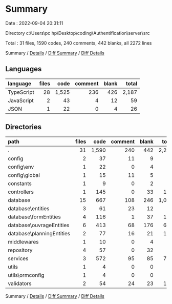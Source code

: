 # Summary

Date : 2022-09-04 20:31:11

Directory c:\\Users\\pc hp\\Desktop\\coding\\Authentification\\server\\src

Total : 31 files,  1590 codes, 240 comments, 442 blanks, all 2272 lines

Summary / [Details](details.md) / [Diff Summary](diff.md) / [Diff Details](diff-details.md)

## Languages
| language | files | code | comment | blank | total |
| :--- | ---: | ---: | ---: | ---: | ---: |
| TypeScript | 28 | 1,525 | 236 | 426 | 2,187 |
| JavaScript | 2 | 43 | 4 | 12 | 59 |
| JSON | 1 | 22 | 0 | 4 | 26 |

## Directories
| path | files | code | comment | blank | total |
| :--- | ---: | ---: | ---: | ---: | ---: |
| . | 31 | 1,590 | 240 | 442 | 2,272 |
| config | 2 | 37 | 11 | 9 | 57 |
| config\\env | 1 | 22 | 0 | 4 | 26 |
| config\\global | 1 | 15 | 11 | 5 | 31 |
| constants | 1 | 9 | 0 | 2 | 11 |
| controllers | 1 | 145 | 0 | 33 | 178 |
| database | 15 | 667 | 108 | 246 | 1,021 |
| database\\entities | 3 | 61 | 23 | 12 | 96 |
| database\\formEntities | 4 | 116 | 1 | 37 | 154 |
| database\\ouvrageEntities | 6 | 413 | 68 | 176 | 657 |
| database\\planningEntities | 2 | 77 | 16 | 21 | 114 |
| middlewares | 1 | 10 | 0 | 4 | 14 |
| repository | 4 | 57 | 0 | 32 | 89 |
| services | 3 | 572 | 95 | 85 | 752 |
| utils | 1 | 4 | 0 | 0 | 4 |
| utils\\ormconfig | 1 | 4 | 0 | 0 | 4 |
| validators | 2 | 54 | 24 | 23 | 101 |

Summary / [Details](details.md) / [Diff Summary](diff.md) / [Diff Details](diff-details.md)